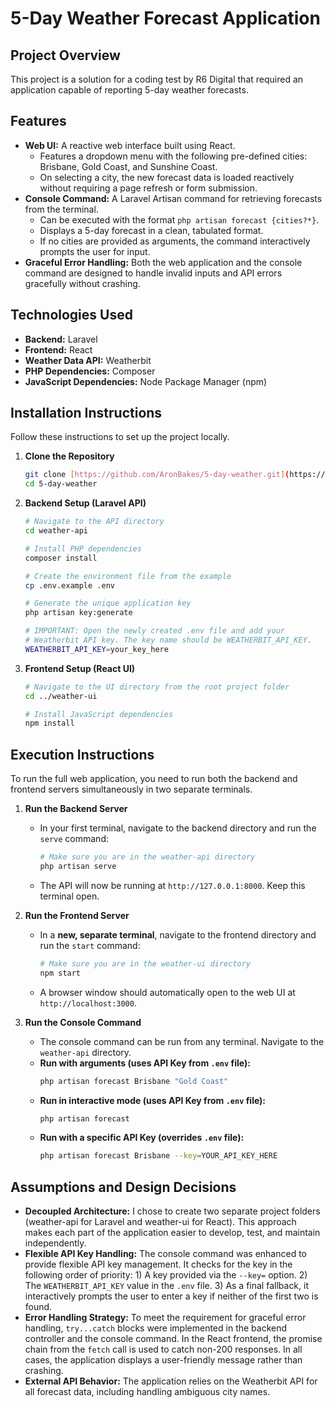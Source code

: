 # 5-Day Weather Forecast Application

## Project Overview

This project is a solution for a coding test by R6 Digital that required an application capable of reporting 5-day weather forecasts.

## Features

* **Web UI:** A reactive web interface built using React.
    * Features a dropdown menu with the following pre-defined cities: Brisbane, Gold Coast, and Sunshine Coast. 
    * On selecting a city, the new forecast data is loaded reactively without requiring a page refresh or form submission. 
* **Console Command:** A Laravel Artisan command for retrieving forecasts from the terminal.
    * Can be executed with the format `php artisan forecast {cities?*}`. 
    * Displays a 5-day forecast in a clean, tabulated format. 
    * If no cities are provided as arguments, the command interactively prompts the user for input. 
* **Graceful Error Handling:** Both the web application and the console command are designed to handle invalid inputs and API errors gracefully without crashing. 

## Technologies Used

* **Backend:** Laravel
* **Frontend:** React
* **Weather Data API:** Weatherbit
* **PHP Dependencies:** Composer
* **JavaScript Dependencies:** Node Package Manager (npm)

## Installation Instructions

Follow these instructions to set up the project locally.

1.  **Clone the Repository**
    ```bash
    git clone [https://github.com/AronBakes/5-day-weather.git](https://github.com/AronBakes/5-day-weather.git)
    cd 5-day-weather
    ```

2.  **Backend Setup (Laravel API)**
    ```bash
    # Navigate to the API directory
    cd weather-api

    # Install PHP dependencies
    composer install

    # Create the environment file from the example
    cp .env.example .env

    # Generate the unique application key
    php artisan key:generate

    # IMPORTANT: Open the newly created .env file and add your
    # Weatherbit API key. The key name should be WEATHERBIT_API_KEY.
    WEATHERBIT_API_KEY=your_key_here
    ```

3.  **Frontend Setup (React UI)**
    ```bash
    # Navigate to the UI directory from the root project folder
    cd ../weather-ui

    # Install JavaScript dependencies
    npm install
    ```

## Execution Instructions

To run the full web application, you need to run both the backend and frontend servers simultaneously in two separate terminals.

1.  **Run the Backend Server**
    * In your first terminal, navigate to the backend directory and run the `serve` command:
        ```bash
        # Make sure you are in the weather-api directory
        php artisan serve
        ```
    * The API will now be running at `http://127.0.0.1:8000`. Keep this terminal open.

2.  **Run the Frontend Server**
    * In a **new, separate terminal**, navigate to the frontend directory and run the `start` command:
        ```bash
        # Make sure you are in the weather-ui directory
        npm start
        ```
    * A browser window should automatically open to the web UI at `http://localhost:3000`.

3.  **Run the Console Command**
    * The console command can be run from any terminal. Navigate to the `weather-api` directory.
    * **Run with arguments (uses API Key from `.env` file):**
        ```bash
        php artisan forecast Brisbane "Gold Coast"
        ```
    * **Run in interactive mode (uses API Key from `.env` file):**
        ```bash
        php artisan forecast
        ```
    * **Run with a specific API Key (overrides `.env` file):**
        ```bash
        php artisan forecast Brisbane --key=YOUR_API_KEY_HERE
        ```

## Assumptions and Design Decisions

* **Decoupled Architecture:** I chose to create two separate project folders (weather-api for Laravel and weather-ui for React). This approach makes each part of the application easier to develop, test, and maintain independently.
* **Flexible API Key Handling:** The console command was enhanced to provide flexible API key management. It checks for the key in the following order of priority: 1) A key provided via the `--key=` option. 2) The `WEATHERBIT_API_KEY` value in the `.env` file. 3) As a final fallback, it interactively prompts the user to enter a key if neither of the first two is found.
* **Error Handling Strategy:** To meet the requirement for graceful error handling, `try...catch` blocks were implemented in the backend controller and the console command. In the React frontend, the promise chain from the `fetch` call is used to catch non-200 responses. In all cases, the application displays a user-friendly message rather than crashing.
* **External API Behavior:** The application relies on the Weatherbit API for all forecast data, including handling ambiguous city names.
